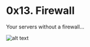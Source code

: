 # 0x13. Firewall

Your servers without a firewall…

![alt text](https://s3.amazonaws.com/intranet-projects-files/holbertonschool-sysadmin_devops/155/holbertonschool-firewall.gif)
